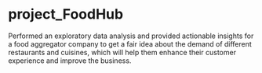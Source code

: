 # project_FoodHub
Performed an exploratory data analysis and provided actionable insights for a food aggregator company to get a fair idea about the demand of different restaurants and cuisines, which will help them enhance their customer experience and improve the business.
